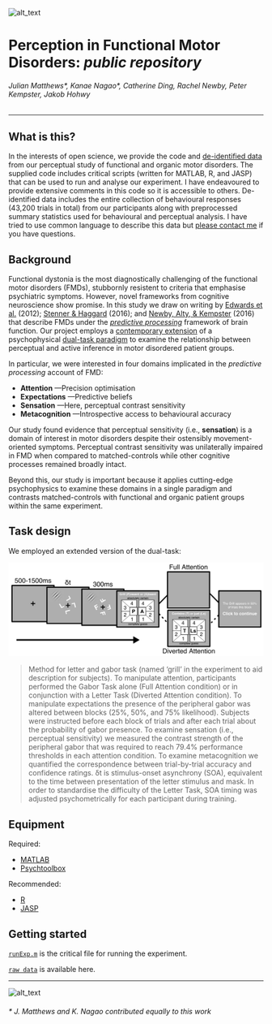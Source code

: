 ![alt_text][logo]

# Perception in Functional Motor Disorders: *public repository*

###### Julian Matthews*, Kanae Nagao*, Catherine Ding, Rachel Newby, Peter Kempster, Jakob Hohwy

***

## What is this?
In the interests of open science, we provide the code and [de-identified data](./fmd-perceptual-study/data/) from our perceptual study of functional and organic motor disorders. The supplied code includes critical scripts (written for MATLAB, R, and JASP) that can be used to run and analyse our experiment. I have endeavoured to provide extensive comments in this code so it is accessible to others. De-identified data includes the entire collection of behavioural responses (43,200 trials in total) from our participants along with preprocessed summary statistics used for behavioural and perceptual analysis. I have tried to use common language to describe this data but [please contact me](mailto:julian.r.matthews@gmail.com?subject=FMD%20study%20enquiry) if you have questions.

## Background
Functional dystonia is the most diagnostically challenging of the functional motor disorders (FMDs), stubbornly resistent to criteria that emphasise psychiatric symptoms. However, novel frameworks from cognitive neuroscience show promise. In this study we draw on writing by [Edwards et al.](https://www.ncbi.nlm.nih.gov/pubmed/22641838) (2012); [Stenner & Haggard](https://www.ncbi.nlm.nih.gov/pubmed/27719833)  (2016); and [Newby, Alty, & Kempster](https://www.ncbi.nlm.nih.gov/pubmed/27753149) (2016) that describe FMDs under the [*predictive processing*](https://global.oup.com/academic/product/the-predictive-mind-9780199682737?cc=au&lang=en&) framework of brain function. Our project employs a [contemporary extension](http://rstb.royalsocietypublishing.org/content/373/1755/20170352) of a psychophysical [dual-task paradigm](https://www.ncbi.nlm.nih.gov/pubmed/25973773) to examine the relationship between perceptual and active inference in motor disordered patient groups. 

In particular, we were interested in four domains implicated in the *predictive processing* account of FMD:
* **Attention** —Precision optimisation
* **Expectations** —Predictive beliefs
* **Sensation** —Here, perceptual contrast sensitivity
* **Metacognition** —Introspective access to behavioural accuracy

Our study found evidence that perceptual sensitivity (i.e., **sensation**) is a domain of interest in motor disorders despite their ostensibly movement-oriented symptoms. Perceptual contrast sensitivity was unilaterally impaired in FMD when compared to matched-controls while other cognitive processes remained broadly intact. 

Beyond this, our study is important because it applies cutting-edge psychophysics to examine these domains in a single paradigm and contrasts matched-controls with functional and organic patient groups within the same experiment.

## Task design
We employed an extended version of the dual-task:

![alt_text][methods]

> Method for letter and gabor task (named ‘grill’ in the experiment to aid description for subjects). To manipulate attention, participants performed the Gabor Task alone (Full Attention condition) or in conjunction with a Letter Task (Diverted Attention condition). To manipulate expectations the presence of the peripheral gabor was altered between blocks (25%, 50%, and 75% likelihood). Subjects were instructed before each block of trials and after each trial about the probability of gabor presence. To examine sensation (i.e., perceptual sensitivity) we measured the contrast strength of the peripheral gabor that was required to reach 79.4% performance thresholds in each attention condition. To examine metacognition we quantified the correspondence between trial-by-trial accuracy and confidence ratings. δt is stimulus-onset asynchrony (SOA), equivalent to the time between presentation of the letter stimulus and mask. In order to standardise the difficulty of the Letter Task, SOA timing was adjusted psychometrically for each participant during training.

## Equipment
Required:
 
* [MATLAB](https://www.mathworks.com/products/matlab.html)
* [Psychtoolbox](http://psychtoolbox.org/)

Recommended:
 
* [R](https://www.r-project.org/)
* [JASP](https://jasp-stats.org/)

## Getting started
[`runExp.m`](./fmd-perceptual-study/scripts/experiment/) is the critical file for running the experiment.

[`raw data`](./fmd-perceptual-study/data/) is available here.

***

![alt_text][avatar]

###### * J. Matthews and K. Nagao contributed equally to this work

[logo]: https://cogphillab.files.wordpress.com/2018/08/header1.jpg "Cognition and Philosophy Lab"
[methods]: https://github.com/julian-matthews/fmd-public-repository/blob/master/fmd-perceptual-study/figures/figure1.png
[avatar]: https://avatars0.githubusercontent.com/u/18410581?v=3&s=96 "Julian Matthews"
